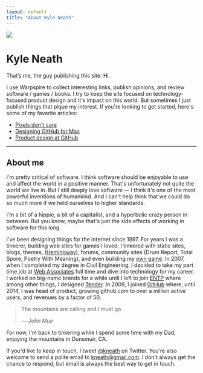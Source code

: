 ```yaml
---
layout: default
title: "About Kyle Neath"
---
```


<div class="about-image">
  <img src="http://assets.warpspire.com/images/site/dubious-kyle.jpg" />
  <h1>Kyle Neath</h1>
  <p class="intro">
    That&rsquo;s me, the guy publishing this site. Hi.
  </p>
</div>

I use Warpspire to collect interesting links, publish opinions, and review software / games / books. I try to keep the site focused on technology-focused product design and it's impact on this world. But sometimes I just publish things that pique my interest. If you're looking to get started, here's some of my favorite articles:

* [Pixels don't care](/posts/pixels-dont-care/)
* [Designing GitHub for Mac](/posts/designing-github-mac/)
* [Product design at GitHub](http://warpspire.com/posts/product-design/)

* * * *

## About me

I'm pretty critical of software.
I think software should be enjoyable to use and affect the world in a positive manner.
That's unfortunately not quite the world we live in.
But I still deeply love software — I think it's one of the most powerful inventions of humankind.
And I can't help think that we could do so much more if we held ourselves to higher standards.

I'm a bit of a hippie, a bit of a capitalist, and a hyperbolic crazy person in between.
But you know, maybe that's just the side effects of working in software for this long.

I've been designing things for the internet since 1997.
For years I was a tinkerer, building web sites for games I loved. I tinkered with static sites, blogs, themes, ([Hemingway](https://github.com/kneath/hemingway)), forums, community sites (Drum Report, Total Spore, Poetry With Meaning), and even building my [own game](https://github.com/kneath/nightfire).
In 2007, when I completed my degree in Civil Engineering, I decided to take my part time job at [Web Associates](http://en.wikipedia.org/wiki/LEVEL_Studios) full time and dive into technology for my career.
I worked on big-name brands for a while until I left to join [ENTP](http://entp.com/) where among other things, I designed [Tender](http://tenderapp.com/).
In 2009, I joined [GitHub](https://github.com) where, until 2014, I was head of product, growing github.com to over a million active users, and revenues by a factor of 50.

> The mountains are calling and I must go.
>
> — *John Muir*

For now, I'm back to tinkering while I spend some time with my Dad, enjoying the mountains in Dunsmuir, CA.

<div class="keep-in-touch">
  <p>
    If you'd like to keep in touch, I tweet <a href="https://twitter.com/kneath">@kneath</a> on Twitter. You're also welcome to send a polite email to <a href="mailto:kneath@gmail.com">kneath@gmail.com</a>. I don't always get the chance to respond, but email is always the best way to get in touch.
  </p>
</div>
